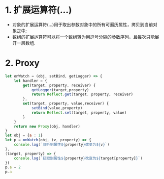 # 1. 扩展运算符(...)
* 对象的扩展运算符(...)用于取出参数对象中的所有可遍历属性，拷贝到当前对象之中;
* 数组的扩展运算符可以将一个数组转为用逗号分隔的参数序列，且每次只能展开一层数组.

# 2. Proxy
```js
let onWatch = (obj, setBind, getLogger) => {
    let handler = {
        get(target, property, receiver) {
            getLogger(target,property)
            return Reflect.get(target, property, receiver)
        },
        set(target, property, value,receiver) {
            setBind(value,property)
            return Reflect.set(target, property, value)
        }
    }
    return new Proxy(obj, handler)
}
let obj = {a : 1}
let p = onWatch(obj, (v, property) => {
    console.log(`监听到属性${property}改变为${v}`)
},
(target, property) => {
    console.log(`获取到属性${property}改变为${target[property]}`)
})
p.a = 2
p.a
```